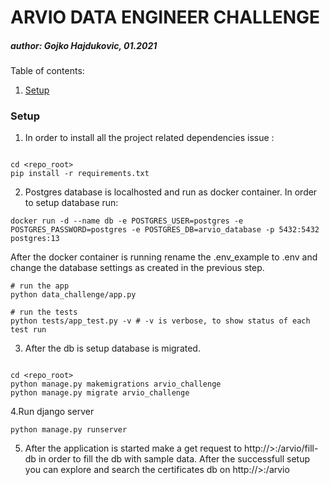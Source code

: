 # ARVIO DATA ENGINEER CHALLENGE
##### author: Gojko Hajdukovic, 01.2021

Table of contents:
1. [Setup](#setup)

<a name="setup"></a>
### Setup
1. In order to install all the project related dependencies issue :
```shell script

cd <repo_root>
pip install -r requirements.txt  
```

2. Postgres database is localhosted and run as docker container. In order to setup database run:

```shell script
docker run -d --name db -e POSTGRES_USER=postgres -e POSTGRES_PASSWORD=postgres -e POSTGRES_DB=arvio_database -p 5432:5432 postgres:13
```
After the docker container is running rename the .env_example to .env and change the database settings as created in the previous step.

```shell script
# run the app
python data_challenge/app.py

# run the tests
python tests/app_test.py -v # -v is verbose, to show status of each test run  
```
3. After the db is setup database is migrated.
```shell script

cd <repo_root>
python manage.py makemigrations arvio_challenge
python manage.py migrate arvio_challenge

```
4.Run django server
```shell script
python manage.py runserver
```
5. After the application is started make a get request to http://<hostname>>:<port>/arvio/fill-db in order to fill the db with sample data.
   After the successfull setup you can explore and search the certificates db on http://<hostname>>:<port>/arvio








